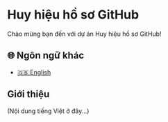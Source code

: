 # Huy hiệu hồ sơ GitHub

Chào mừng bạn đến với dự án Huy hiệu hồ sơ GitHub!

<!-- Ngôn ngữ khác -->

## 🌐 Ngôn ngữ khác

-   [🇬🇧 English](README.md)
<!-- Thêm ngôn ngữ khác nếu cần -->

## Giới thiệu

(Nội dung tiếng Việt ở đây...)
